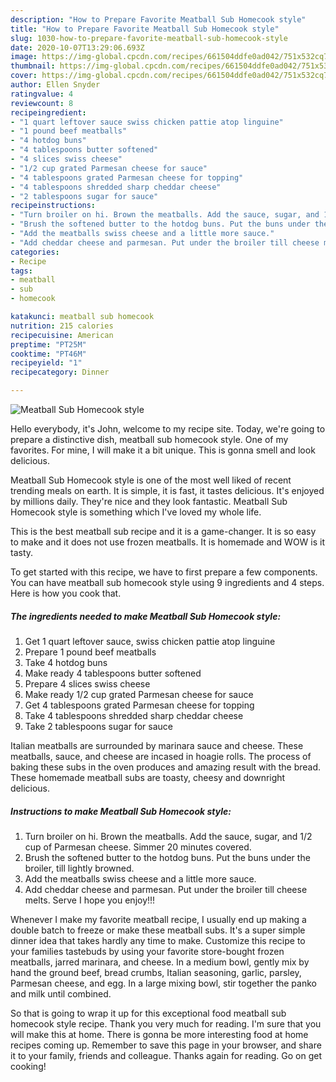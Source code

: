 ```yaml
---
description: "How to Prepare Favorite Meatball Sub Homecook style"
title: "How to Prepare Favorite Meatball Sub Homecook style"
slug: 1030-how-to-prepare-favorite-meatball-sub-homecook-style
date: 2020-10-07T13:29:06.693Z
image: https://img-global.cpcdn.com/recipes/661504ddfe0ad042/751x532cq70/meatball-sub-homecook-style-recipe-main-photo.jpg
thumbnail: https://img-global.cpcdn.com/recipes/661504ddfe0ad042/751x532cq70/meatball-sub-homecook-style-recipe-main-photo.jpg
cover: https://img-global.cpcdn.com/recipes/661504ddfe0ad042/751x532cq70/meatball-sub-homecook-style-recipe-main-photo.jpg
author: Ellen Snyder
ratingvalue: 4
reviewcount: 8
recipeingredient:
- "1 quart leftover sauce swiss chicken pattie atop linguine"
- "1 pound beef meatballs"
- "4 hotdog buns"
- "4 tablespoons butter softened"
- "4 slices swiss cheese"
- "1/2 cup grated Parmesan cheese for sauce"
- "4 tablespoons grated Parmesan cheese for topping"
- "4 tablespoons shredded sharp cheddar cheese"
- "2 tablespoons sugar for sauce"
recipeinstructions:
- "Turn broiler on hi. Brown the meatballs. Add the sauce, sugar, and 1/2 cup of Parmesan cheese. Simmer 20 minutes covered."
- "Brush the softened butter to the hotdog buns. Put the buns under the broiler, till lightly browned."
- "Add the meatballs swiss cheese and a little more sauce."
- "Add cheddar cheese and parmesan. Put under the broiler till cheese melts. Serve I hope you enjoy!!!"
categories:
- Recipe
tags:
- meatball
- sub
- homecook

katakunci: meatball sub homecook 
nutrition: 215 calories
recipecuisine: American
preptime: "PT25M"
cooktime: "PT46M"
recipeyield: "1"
recipecategory: Dinner

---
```



![Meatball Sub Homecook style](https://img-global.cpcdn.com/recipes/661504ddfe0ad042/751x532cq70/meatball-sub-homecook-style-recipe-main-photo.jpg)

Hello everybody, it's John, welcome to my recipe site. Today, we're going to prepare a distinctive dish, meatball sub homecook style. One of my favorites. For mine, I will make it a bit unique. This is gonna smell and look delicious.

Meatball Sub Homecook style is one of the most well liked of recent trending meals on earth. It is simple, it is fast, it tastes delicious. It's enjoyed by millions daily. They're nice and they look fantastic. Meatball Sub Homecook style is something which I've loved my whole life.

This is the best meatball sub recipe and it is a game-changer. It is so easy to make and it does not use frozen meatballs. It is homemade and WOW is it tasty.


To get started with this recipe, we have to first prepare a few components. You can have meatball sub homecook style using 9 ingredients and 4 steps. Here is how you cook that.

<!--inarticleads1-->

##### The ingredients needed to make Meatball Sub Homecook style:

1. Get 1 quart leftover sauce, swiss chicken pattie atop linguine
1. Prepare 1 pound beef meatballs
1. Take 4 hotdog buns
1. Make ready 4 tablespoons butter softened
1. Prepare 4 slices swiss cheese
1. Make ready 1/2 cup grated Parmesan cheese for sauce
1. Get 4 tablespoons grated Parmesan cheese for topping
1. Take 4 tablespoons shredded sharp cheddar cheese
1. Take 2 tablespoons sugar for sauce


Italian meatballs are surrounded by marinara sauce and cheese. These meatballs, sauce, and cheese are incased in hoagie rolls. The process of baking these subs in the oven produces and amazing result with the bread. These homemade meatball subs are toasty, cheesy and downright delicious. 

<!--inarticleads2-->

##### Instructions to make Meatball Sub Homecook style:

1. Turn broiler on hi. Brown the meatballs. Add the sauce, sugar, and 1/2 cup of Parmesan cheese. Simmer 20 minutes covered.
1. Brush the softened butter to the hotdog buns. Put the buns under the broiler, till lightly browned.
1. Add the meatballs swiss cheese and a little more sauce.
1. Add cheddar cheese and parmesan. Put under the broiler till cheese melts. Serve I hope you enjoy!!!


Whenever I make my favorite meatball recipe, I usually end up making a double batch to freeze or make these meatball subs. It&#39;s a super simple dinner idea that takes hardly any time to make. Customize this recipe to your families tastebuds by using your favorite store-bought frozen meatballs, jarred marinara, and cheese. In a medium bowl, gently mix by hand the ground beef, bread crumbs, Italian seasoning, garlic, parsley, Parmesan cheese, and egg. In a large mixing bowl, stir together the panko and milk until combined. 

So that is going to wrap it up for this exceptional food meatball sub homecook style recipe. Thank you very much for reading. I'm sure that you will make this at home. There is gonna be more interesting food at home recipes coming up. Remember to save this page in your browser, and share it to your family, friends and colleague. Thanks again for reading. Go on get cooking!
